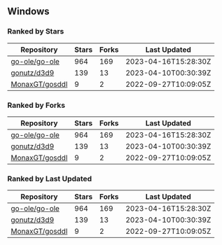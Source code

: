 ## Windows

### Ranked by Stars

| Repository | Stars | Forks | Last Updated |
|------------|-------|-------|--------------|
| [go-ole/go-ole](https://github.com/go-ole/go-ole) | 964 | 169 | 2023-04-16T15:28:30Z |
| [gonutz/d3d9](https://github.com/gonutz/d3d9) | 139 | 13 | 2023-04-10T00:30:39Z |
| [MonaxGT/gosddl](https://github.com/MonaxGT/gosddl) | 9 | 2 | 2022-09-27T10:09:05Z |

### Ranked by Forks

| Repository | Stars | Forks | Last Updated |
|------------|-------|-------|--------------|
| [go-ole/go-ole](https://github.com/go-ole/go-ole) | 964 | 169 | 2023-04-16T15:28:30Z |
| [gonutz/d3d9](https://github.com/gonutz/d3d9) | 139 | 13 | 2023-04-10T00:30:39Z |
| [MonaxGT/gosddl](https://github.com/MonaxGT/gosddl) | 9 | 2 | 2022-09-27T10:09:05Z |

### Ranked by Last Updated

| Repository | Stars | Forks | Last Updated |
|------------|-------|-------|--------------|
| [go-ole/go-ole](https://github.com/go-ole/go-ole) | 964 | 169 | 2023-04-16T15:28:30Z |
| [gonutz/d3d9](https://github.com/gonutz/d3d9) | 139 | 13 | 2023-04-10T00:30:39Z |
| [MonaxGT/gosddl](https://github.com/MonaxGT/gosddl) | 9 | 2 | 2022-09-27T10:09:05Z |

